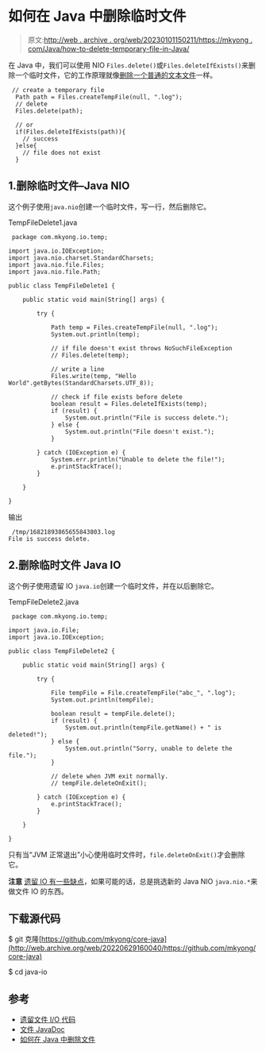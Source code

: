 # 如何在 Java 中删除临时文件

> 原文:[http://web . archive . org/web/20230101150211/https://mkyong . com/Java/how-to-delete-temporary-file-in-Java/](http://web.archive.org/web/20230101150211/https://mkyong.com/java/how-to-delete-temporary-file-in-java/)

在 Java 中，我们可以使用 NIO `Files.delete()`或`Files.deleteIfExists()`来删除一个临时文件，它的工作原理就像[删除一个普通的文本文件](/web/20220629160040/https://mkyong.com/java/how-to-delete-file-in-java/)一样。

```
 // create a temporary file
  Path path = Files.createTempFile(null, ".log");
  // delete
  Files.delete(path);

  // or
  if(Files.deleteIfExists(path)){
    // success
  }else{
    // file does not exist
  } 
```

## 1.删除临时文件–Java NIO

这个例子使用`java.nio`创建一个临时文件，写一行，然后删除它。

TempFileDelete1.java

```
 package com.mkyong.io.temp;

import java.io.IOException;
import java.nio.charset.StandardCharsets;
import java.nio.file.Files;
import java.nio.file.Path;

public class TempFileDelete1 {

    public static void main(String[] args) {

        try {

            Path temp = Files.createTempFile(null, ".log");
            System.out.println(temp);

            // if file doesn't exist throws NoSuchFileException
            // Files.delete(temp);

            // write a line
            Files.write(temp, "Hello World".getBytes(StandardCharsets.UTF_8));

            // check if file exists before delete
            boolean result = Files.deleteIfExists(temp);
            if (result) {
                System.out.println("File is success delete.");
            } else {
                System.out.println("File doesn't exist.");
            }

        } catch (IOException e) {
            System.err.println("Unable to delete the file!");
            e.printStackTrace();
        }

    }

} 
```

输出

```
 /tmp/16821893865655843803.log
File is success delete. 
```

## 2.删除临时文件 Java IO

这个例子使用遗留 IO `java.io`创建一个临时文件，并在以后删除它。

TempFileDelete2.java

```
 package com.mkyong.io.temp;

import java.io.File;
import java.io.IOException;

public class TempFileDelete2 {

    public static void main(String[] args) {

        try {

            File tempFile = File.createTempFile("abc_", ".log");
            System.out.println(tempFile);

            boolean result = tempFile.delete();
            if (result) {
                System.out.println(tempFile.getName() + " is deleted!");
            } else {
                System.out.println("Sorry, unable to delete the file.");
            }

            // delete when JVM exit normally.
            // tempFile.deleteOnExit();

        } catch (IOException e) {
            e.printStackTrace();
        }

    }

} 
```

只有当“JVM 正常退出”小心使用临时文件时，`file.deleteOnExit()`才会删除它。

**注意**
[遗留 IO 有一些缺点](http://web.archive.org/web/20220629160040/https://docs.oracle.com/javase/tutorial/essential/io/legacy.html)，如果可能的话，总是挑选新的 Java NIO `java.nio.*`来做文件 IO 的东西。

## 下载源代码

$ git 克隆[https://github.com/mkyong/core-java](http://web.archive.org/web/20220629160040/https://github.com/mkyong/core-java)

$ cd java-io

## 参考

*   [遗留文件 I/O 代码](http://web.archive.org/web/20220629160040/https://docs.oracle.com/javase/tutorial/essential/io/legacy.html)
*   [文件 JavaDoc](http://web.archive.org/web/20220629160040/https://docs.oracle.com/en/java/javase/11/docs/api/java.base/java/nio/file/Files.html)
*   [如何在 Java 中删除文件](/web/20220629160040/https://mkyong.com/java/how-to-delete-file-in-java/)

<input type="hidden" id="mkyong-current-postId" value="5577">